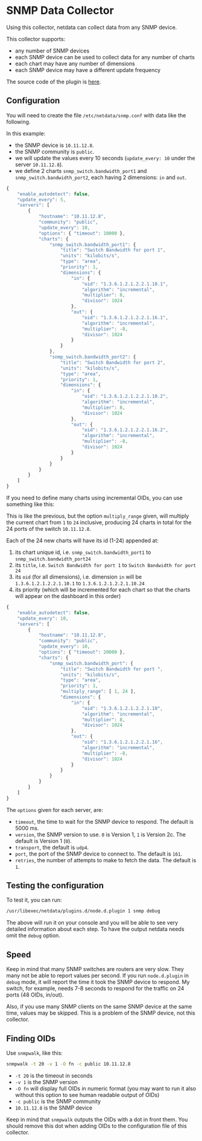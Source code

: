 # SNMP Data Collector

Using this collector, netdata can collect data from any SNMP device.

This collector supports:

- any number of SNMP devices
- each SNMP device can be used to collect data for any number of charts
- each chart may have any number of dimensions
- each SNMP device may have a different update frequency

The source code of the plugin is [here](https://github.com/firehol/netdata/blob/master/node.d/snmp.node.js).

## Configuration

You will need to create the file `/etc/netdata/snmp.conf` with data like the following.

In this example:

 - the SNMP device is `10.11.12.8`.
 - the SNMP community is `public`.
 - we will update the values every 10 seconds (`update_every: 10` under the server `10.11.12.8`).
 - we define 2 charts `snmp_switch.bandwidth_port1` and `snmp_switch.bandwidth_port2`, each having 2 dimensions: `in` and `out`.

```js
{
	"enable_autodetect": false,
	"update_every": 5,
	"servers": [
		{
			"hostname": "10.11.12.8",
			"community": "public",
			"update_every": 10,
			"options": { "timeout": 10000 },
			"charts": {
				"snmp_switch.bandwidth_port1": {
					"title": "Switch Bandwidth for port 1",
					"units": "kilobits/s",
					"type": "area",
					"priority": 1,
					"dimensions": {
						"in": {
							"oid": "1.3.6.1.2.1.2.2.1.10.1",
							"algorithm": "incremental",
							"multiplier": 8,
							"divisor": 1024
						},
						"out": {
							"oid": "1.3.6.1.2.1.2.2.1.16.1",
							"algorithm": "incremental",
							"multiplier": -8,
							"divisor": 1024
						}
					}
				},
				"snmp_switch.bandwidth_port2": {
					"title": "Switch Bandwidth for port 2",
					"units": "kilobits/s",
					"type": "area",
					"priority": 1,
					"dimensions": {
						"in": {
							"oid": "1.3.6.1.2.1.2.2.1.10.2",
							"algorithm": "incremental",
							"multiplier": 8,
							"divisor": 1024
						},
						"out": {
							"oid": "1.3.6.1.2.1.2.2.1.16.2",
							"algorithm": "incremental",
							"multiplier": -8,
							"divisor": 1024
						}
					}
				}
			}
		}
	]
}
```

If you need to define many charts using incremental OIDs, you can use something like this:

This is like the previous, but the option `multiply_range` given, will multiply the current chart from `1` to `24` inclusive, producing 24 charts in total for the 24 ports of the switch `10.11.12.8`.

Each of the 24 new charts will have its id (1-24) appended at:

1. its chart unique id, i.e. `snmp_switch.bandwidth_port1` to `snmp_switch.bandwidth_port24`
2. its `title`, i.e. `Switch Bandwidth for port 1` to `Switch Bandwidth for port 24`
3. its `oid` (for all dimensions), i.e. dimension `in` will be `1.3.6.1.2.1.2.2.1.10.1` to `1.3.6.1.2.1.2.2.1.10.24`
3. its priority (which will be incremented for each chart so that the charts will appear on the dashboard in this order)

```js
{
	"enable_autodetect": false,
	"update_every": 10,
	"servers": [
		{
			"hostname": "10.11.12.8",
			"community": "public",
			"update_every": 10,
			"options": { "timeout": 20000 },
			"charts": {
				"snmp_switch.bandwidth_port": {
					"title": "Switch Bandwidth for port ",
					"units": "kilobits/s",
					"type": "area",
					"priority": 1,
					"multiply_range": [ 1, 24 ],
					"dimensions": {
						"in": {
							"oid": "1.3.6.1.2.1.2.2.1.10",
							"algorithm": "incremental",
							"multiplier": 8,
							"divisor": 1024
						},
						"out": {
							"oid": "1.3.6.1.2.1.2.2.1.16",
							"algorithm": "incremental",
							"multiplier": -8,
							"divisor": 1024
						}
					}
				}
			}
		}
	]
}
```

The `options` given for each server, are:

 - `timeout`, the time to wait for the SNMP device to respond. The default is 5000 ms.
 - `version`, the SNMP version to use. `0` is Version 1, `1` is Version 2c. The default is Version 1 (`0`).
 - `transport`, the default is `udp4`.
 - `port`, the port of the SNMP device to connect to. The default is `161`.
 - `retries`, the number of attempts to make to fetch the data. The default is `1`.


## Testing the configuration

To test it, you can run:

```sh
/usr/libexec/netdata/plugins.d/node.d.plugin 1 snmp debug
```

The above will run it on your console and you will be able to see very detailed information about each step. To have the output netdata needs omit the `debug` option.

## Speed

Keep in mind that many SNMP switches are routers are very slow. They many not be able to report values per second. If you run `node.d.plugin` in `debug` mode, it will report the time it took the SNMP device to respond. My switch, for example, needs 7-8 seconds to respond for the traffic on 24 ports (48 OIDs, in/out).

Also, if you use many SNMP clients on the same SNMP device at the same time, values may be skipped. This is a problem of the SNMP device, not this collector.

## Finding OIDs

Use `snmpwalk`, like this:

```sh
snmpwalk -t 20 -v 1 -O fn -c public 10.11.12.8
```

- `-t 20` is the timeout in seconds
- `-v 1` is the SNMP version
- `-O fn` will display full OIDs in numeric format (you may want to run it also without this option to see human readable output of OIDs)
- `-c public` is the SNMP community
- `10.11.12.8` is the SNMP device

Keep in mind that `snmpwalk` outputs the OIDs with a dot in front them. You should remove this dot when adding OIDs to the configuration file of this collector.

